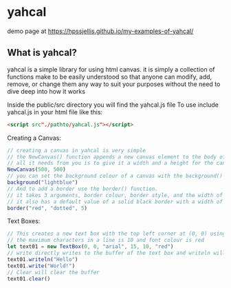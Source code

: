 # yahcal

demo page at
https://hpssjellis.github.io/my-examples-of-yahcal/

## What is yahcal?
yahcal is a simple library for using html canvas. it is simply a collection of functions make to be easily understood so that anyone can modify, add, remove, or change them any way to suit your purposes without the need to dive deep into how it works


Inside the public/src directory you will find the yahcal.js file
To use include yahcal.js in your html file like this:
```html 
<script src"./pathto/yahcal.js"></script>
  ```
Creating a Canvas:
```javascript 
// creating a canvas in yahcal is very simple
// the NewCanvas() function appends a new canvas element to the body of your html 
// all it needs from you is to give it a width and a height for the canvas you want to create
NewCanvas(500, 500)
// you can set the background colour of a canvas with the background() function
background("lightblue")
// And to add a border use the border() function.
// it takes 3 arguments, border colour, border style, and the width of the border in pixels
// it also has a default value of a solid black border with a width of 1
border("red", "dotted", 5)
```
Text Boxes:
```javascript
// This creates a new text box with the top left corner at (0, 0) using arial font with a font size of 15px,
// the maximum characters in a line is 10 and font colour is red
let text01 = new TextBox(0, 0, "arial", 15, 10, "red")
// write directly writes to the buffer of the text box and writeln will write a new line char after your text
text01.writeln("Hello")
text01.write("World!")
// Clear will clear the buffer
text01.clear()

```

